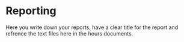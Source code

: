 # Reporting
Here you write down your reports, have a clear title for the report and refrence the text files here in the hours documents.

